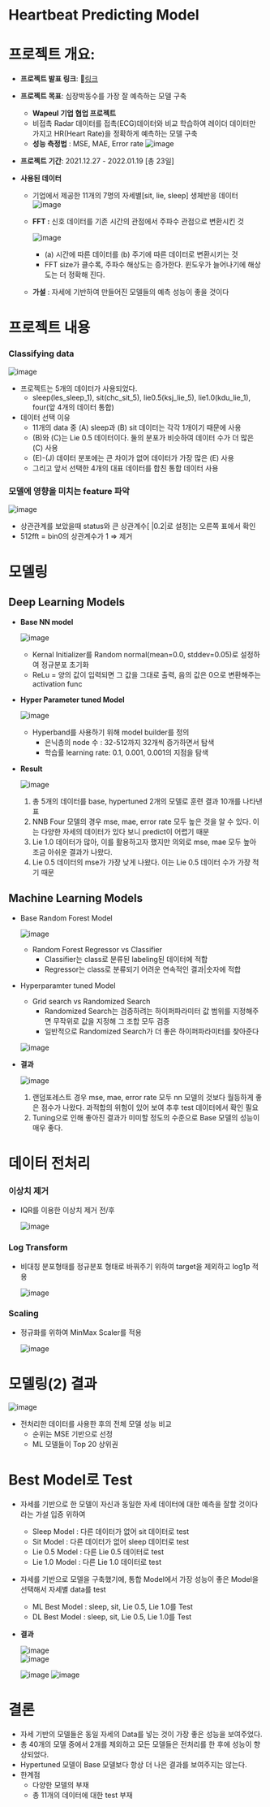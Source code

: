 
# **Heartbeat Predicting Model**

# **프로젝트 개요:**

- **프로젝트 발표 링크**: 🔗[링크](https://drive.google.com/file/d/1wEOWgdYFZ2FlBOzrhFG3_5lW_qhbrchW/view?usp=sharing)
- **프로젝트 목표**:  심장박동수를 가장 잘 예측하는 모델 구축
    - **Wapeul 기업 협업 프로젝트**
    - 비접촉 Radar 데이터를 접촉(ECG)데이터와 비교 학습하여 레이더 데이터만 가지고 HR(Heart Rate)을 정확하게 예측하는 모델 구축
    - **성능 측정법** : MSE, MAE, Error rate
    ![image](https://user-images.githubusercontent.com/86962114/163170683-f7751a58-2889-410e-b50d-6440ce19af78.png)
    
- **프로젝트 기간**: 2021.12.27 - 2022.01.19 [총 23일]
- **사용된 데이터**
    - 기업에서 제공한 11개의 7명의 자세별[sit, lie, sleep] 생체반응 데이터
    ![image](https://user-images.githubusercontent.com/86962114/163170706-eef76c93-f1e1-4c39-802a-01eeb6fb6986.png)
    
    - **FFT :**  신호 데이터를 기존 시간의 관점에서 주파수 관점으로 변환시킨 것
        
        ![image](https://user-images.githubusercontent.com/86962114/163170746-770967ba-da78-404e-aafa-4207b508d313.png)
        
        - (a) 시간에 따른 데이터를 (b) 주기에 따른 데이터로 변환시키는 것      
        - FFT size가 클수록, 주파수 해상도는 증가한다. 윈도우가 늘어나기에 해상도는 더 정확해 진다.     
    - **가설** : 자세에 기반하여 만들어진 모델들의 예측 성능이 좋을 것이다

# **프로젝트 내용**

### Classifying data

![image](https://user-images.githubusercontent.com/86962114/163170785-8d60f3ea-adc4-4717-8ec3-6e8139ed1e63.png)

- 프로젝트는 5개의 데이터가 사용되었다.
    - sleep(les_sleep_1), sit(chc_sit_5), lie0.5(ksj_lie_5), lie1.0(kdu_lie_1), four(앞 4개의 데이터 통합)
- 데이터 선택 이유
    - 11개의 data 중 (A) sleep과 (B) sit 데이터는 각각 1개이기 때문에 사용
    - (B)와 (C)는 Lie 0.5 데이터이다. 둘의 분포가 비슷하여 데이터 수가 더 많은 (C) 사용
    - (E)-(J) 데이터 분포에는 큰 차이가 없어 데이터가 가장 많은 (E) 사용
    - 그리고 앞서 선택한 4개의 대표 데이터를 합친 통합 데이터 사용

### 모델에 영향을 미치는 feature 파악

![image](https://user-images.githubusercontent.com/86962114/163170874-17161a68-2396-465d-873e-62270660da61.png)

- 상관관계를 보았을때 status와 큰 상관계수[ |0.2|로 설정]는 오른쪽 표에서 확인
- 512fft = bin0의 상관계수가 1 ⇒ 제거

# 모델링

## Deep Learning Models

- **Base NN model**
    
    ![image](https://user-images.githubusercontent.com/86962114/163170958-9887e372-c96a-4688-8579-633fac91a5c6.png)
    
    - Kernal Initializer를 Random normal(mean=0.0, stddev=0.05)로 설정하여 정규분포 초기화
    - ReLu = 양의 값이 입력되면 그 값을 그대로 출력, 음의 값은 0으로 변환해주는 activation func
- **Hyper Parameter tuned Model**
    
    ![image](https://user-images.githubusercontent.com/86962114/163170987-052a2146-1e68-4554-bbaf-cdbd3b8cbf7a.png)
    
    - Hyperband를 사용하기 위해 model builder를 정의
        - 은닉층의 node 수 : 32-512까지 32개씩 증가하면서 탐색
        - 학습률 learning rate: 0.1, 0.001, 0.001의 지점을 탐색
- **Result**
    
    ![image](https://user-images.githubusercontent.com/86962114/163171001-3cfe72de-3ae5-4ab3-b1ec-60aa12e6a298.png)
    
    1. 총 5개의 데이터를 base, hypertuned 2개의 모델로 훈련 결과 10개를 나타낸 표
    2. NNB Four 모델의 경우 mse, mae, error rate 모두 높은 것을 알 수 있다. 이는 다양한 자세의 데이터가 있다 보니 predict이 어렵기 때문
    3. Lie 1.0 데이터가 많아, 이를 활용하고자 했지만 의외로 mse, mae 모두 높아 조금 아쉬운 결과가 나왔다.
    4. Lie 0.5 데이터의 mse가 가장 낮게 나왔다. 이는 Lie 0.5 데이터 수가 가장 적기 때문

## Machine Learning Models

- Base Random Forest Model
    
    ![image](https://user-images.githubusercontent.com/86962114/163171040-53e0e992-8396-4ef4-bb19-7ff4448bda79.png)
    
    - Random Forest Regressor vs Classifier
        - Classifier는 class로 분류된 labeling된 데이터에 적합
        - Regressor는 class로 분류되기 어려운 연속적인 결과|숫자에 적합
- Hyperparamter tuned Model
    - Grid search vs Randomized Search
        - Randomized Search는 검증하려는 하이퍼파라미터 값 범위를 지정해주면 무작위로 값을 지정해 그 조합 모두 검증
        - 일반적으로 Randomized Search가 더 좋은 하이퍼파라미터를 찾아준다
    
    ![image](https://user-images.githubusercontent.com/86962114/163171129-ebbe8c04-caed-4a19-834d-e0148c023550.png)
    
- **결과**
    
    ![image](https://user-images.githubusercontent.com/86962114/163171152-8f6acf0d-667b-4f86-a29e-a5e91f6b386c.png)
    
    1. 랜덤포레스트 경우 mse, mae, error rate 모두 nn 모델의 것보다 월등하게 좋은 점수가 나왔다. 과적합의 위험이 있어 보여 추후 test 데이터에서 확인 필요
    2. Tuning으로 인해 좋아진 결과가 미미할 정도의 수준으로 Base 모델의 성능이 매우 좋다. 

# 데이터 전처리

### 이상치 제거

- IQR를 이용한 이상치 제거 전/후
    
    ![image](https://user-images.githubusercontent.com/86962114/163171200-200f800a-e6eb-49ad-b7c8-a0b717d40c95.png)
    

### Log Transform

- 비대칭 분포형태를 정규분포 형태로 바꿔주기 위하여 target을 제외하고 log1p 적용

    ![image](https://user-images.githubusercontent.com/86962114/163171244-aa16cb64-be50-47ea-84ea-b6481c5fef0d.png)


### Scaling

- 정규화를 위하여 MinMax Scaler를 적용

    ![image](https://user-images.githubusercontent.com/86962114/163171273-283c7194-0fff-4c36-9f92-c31fb7d97389.png)


# 모델링(2) 결과

![image](https://user-images.githubusercontent.com/86962114/163171293-67d1a036-816a-4c10-ae4c-8d7988efc5b8.png)

- 전처리한 데이터를 사용한 후의 전체 모델 성능 비교
    - 순위는 MSE 기반으로 선정
    - ML 모델들이 Top 20 상위권

# Best Model로 Test

- 자세를 기반으로 한 모델이 자신과 동일한 자세 데이터에 대한 예측을 잘할 것이다라는 가설 입증 위하여
    - Sleep Model : 다른 데이터가 없어 sit 데이터로 test
    - Sit Model : 다른 데이터가 없어 sleep 데이터로 test
    - Lie 0.5 Model : 다른 Lie 0.5 데이터로 test
    - Lie 1.0 Model : 다른 Lie 1.0 데이터로 test
- 자세를 기반으로 모델을 구축했기에, 통합 Model에서 가장 성능이 좋은 Model을 선택해서 자세별 data를 test
    - ML Best Model : sleep, sit, Lie 0.5, Lie 1.0를 Test
    - DL Best Model : sleep, sit, Lie 0.5, Lie 1.0를 Test
- **결과**
    
    ![image](https://user-images.githubusercontent.com/86962114/163171344-a5a7ab05-29de-4a08-9e52-54d45219e445.png)    
    ![image](https://user-images.githubusercontent.com/86962114/163171386-b602c4c5-384a-4c80-aa87-ea84140b4df2.png)

    ![image](https://user-images.githubusercontent.com/86962114/163171426-0d2ef0cb-dca2-4eba-9285-0073319a55a5.png)
    ![image](https://user-images.githubusercontent.com/86962114/163171450-21845c82-3c68-4f06-80ca-57c94baae7b0.png)


# 결론

- 자세 기반의 모델들은 동일 자세의 Data를 넣는 것이 가장 좋은 성능을 보여주었다.
- 총 40개의 모델 중에서 2개를 제외하고 모든 모델들은 전처리를 한 후에 성능이 향상되었다.
- Hypertuned 모델이 Base 모델보다 항상 더 나은 결과를 보여주지는 않는다.
- 한계점
    - 다양한 모델의 부재
    - 총 11개의 데이터에 대한 test 부재
